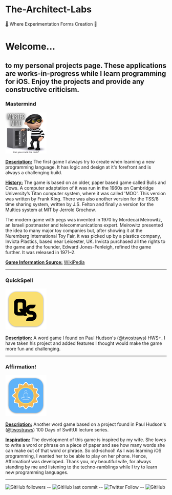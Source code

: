 # The-Architect-Labs
🌡️  Where Experimentation Forms Creation  🧪

# Welcome...

## to my personal projects page. These applications are works-in-progress while I learn programming for iOS. Enjoy the projects and provide any constructive criticism.

### Mastermind
<img src="/img/MasterMind-logo-512.png" alt="Application Icon" style="width:128px;height:128px;">

**<u>Description:</u>** The first game I always try to create when learning a new programming language. It has logic and design at it's forefront and is always a challenging build.

<u>**History:**</u> The game is based on an older, paper based game called Bulls and Cows. A computer adaptation of it was run in the 1960s on Cambridge University’s Titan computer system, where it was called 'MOO'. This version was written by Frank King. There was also another version for the TSS/8 time sharing system, written by J.S. Felton and finally a version for the Multics system at MIT by Jerrold Grochow.

The modern game with pegs was invented in 1970 by Mordecai Meirowitz, an Israeli postmaster and telecommunications expert. Meirowitz presented the idea to many major toy companies but, after showing it at the Nuremberg International Toy Fair, it was picked up by a plastics company, Invicta Plastics, based near Leicester, UK. Invicta purchased all the rights to the game and the founder, Edward Jones-Fenleigh, refined the game further. It was released in 1971–2.

<u>**Game Information Source:**</u> <a href="https://en.wikipedia.org/wiki/Mastermind_(board_game)" target="_blank">WikiPedia</a>

***

### QuickSpell
<img src="/img/QuickSpell-logo-512.png" alt="Application Icon" style="width:128px;height:128px;">

<u>**Description:**</u> A word game I found on Paul Hudson's ([@twostraws](https://twitter.com/twostraws)) HWS+. I have taken his project and added features I thought would make the game more fun and challenging.

***

### Affirmation!
<img src="/img/Affirmation-logo-512.png" alt="Application Icon" style="width:128px;height:128px;">

<u>**Description:**</u> Another word game based on a project found in Paul Hudson's ([@twostraws](https://twitter.com/twostraws)) 100 Days of SwiftUI lecture series.

<u>**Inspiration:**</u> The development of this game is inspired by my wife. She loves to write a word or phrase on a piece of paper and see how many words she can make out of that word or phrase. So old-school! As I was learning iOS programming, I wanted her to be able to play on her phone. Hence, Affirmation! was developed. Thank you, my beautiful wife, for always standing by me and listening to the techno-ramblings while I try to learn new programming languages.

***

![GitHub followers](https://img.shields.io/github/followers/TheArchitectLabs?style=social) -- ![GitHub last commit](https://img.shields.io/github/last-commit/TheArchitectLabs/thearchitectlabs.github.io) -- ![Twitter Follow](https://img.shields.io/twitter/follow/TheArchLabs?style=social) -- ![GitHub](https://img.shields.io/github/license/TheArchitectLabs/thearchitectlabs.github.io)  

